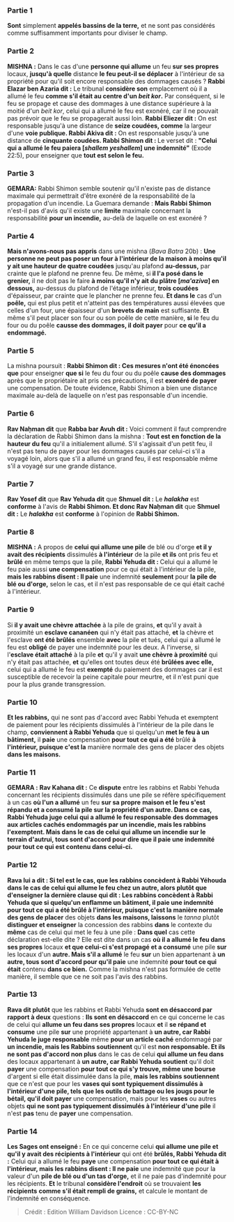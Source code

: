 
### Partie 1
<b>Sont</b> simplement <b>appelés bassins de la terre,</b> et ne sont pas considérés comme suffisamment importants pour diviser le champ.

### Partie 2
<strong>MISHNA :</strong> Dans le cas d'une <b>personne qui allume</b> un feu <b>sur ses propres</b> locaux, <b>jusqu'à quelle</b> distance <b>le feu peut-il se déplacer</b> à l'intérieur de sa propriété pour qu'il soit encore responsable des dommages causés ? <b>Rabbi Elazar ben Azaria dit :</b> Le tribunal <b>considère son</b> emplacement où il a allumé le feu <b>comme s'il était au centre d'un <i>beit kor</i>.</b> Par conséquent, si le feu se propage et cause des dommages à une distance supérieure à la moitié d'un <i>beit kor</i>, celui qui a allumé le feu est exonéré, car il ne pouvait pas prévoir que le feu se propagerait aussi loin. <b>Rabbi Eliezer dit :</b> On est responsable jusqu'à une distance de <b>seize coudées, comme</b> la largeur d'une <b>voie publique. Rabbi Akiva dit :</b> On est responsable jusqu'à une distance de <b>cinquante coudées. Rabbi Shimon dit : </b> Le verset dit : <b>"Celui qui a allumé le feu paiera [<i>shallem yeshallem</i>] une indemnité"</b> (Exode 22:5), pour enseigner que <b>tout est selon le feu.</b>

### Partie 3
<strong>GEMARA:</strong> Rabbi Shimon semble soutenir qu'il n'existe pas de distance maximale qui permettrait d'être exonéré de la responsabilité de la propagation d'un incendie. La Guemara demande : <b>Mais Rabbi Shimon</b> n'est-il pas d'avis qu'il existe une <b>limite</b> maximale concernant la responsabilité <b>pour un incendie,</b> au-delà de laquelle on est exonéré ?

### Partie 4
<b>Mais n'avons-nous pas appris</b> dans une mishna (<i>Bava Batra</i> 20b) : <b>Une personne ne peut pas poser un four à l'intérieur de la maison à moins qu'il y ait une hauteur de quatre coudées</b> jusqu'au plafond <b>au-dessus,</b> par crainte que le plafond ne prenne feu. De même, si <b>il l'a posé dans le grenier,</b> il ne doit pas le faire <b>à moins qu'il n'y ait du plâtre [<i>ma'aziva</i>] en dessous,</b> au-dessus du plafond de l'étage inférieur, <b>trois coudées</b> d'épaisseur, par crainte que le plancher ne prenne feu. <b>Et dans le</b> cas d'un <b>poêle,</b> qui est plus petit et n'atteint pas des températures aussi élevées que celles d'un four, une épaisseur d'un <b>brevets de main</b> est suffisante. <b>Et</b> même s'il peut placer son four ou son poêle de cette manière, <b>si</b> le feu du four ou du poêle <b>causse des dommages, il doit payer</b> pour <b>ce qu'il a endommagé.</b>

### Partie 5
La mishna poursuit : <b>Rabbi Shimon dit : Ces mesures n'ont été énoncées que</b> pour enseigner <b>que si</b> le feu du four ou du poêle <b>cause des dommages</b> après que le propriétaire ait pris ces précautions, il est <b>exonéré de payer</b> une compensation. De toute évidence, Rabbi Shimon a bien une distance maximale au-delà de laquelle on n'est pas responsable d'un incendie.

### Partie 6
<b>Rav Naḥman dit</b> que <b>Rabba bar Avuh dit :</b> Voici comment il faut comprendre la déclaration de Rabbi Shimon dans la mishna : <b>Tout est en fonction de la hauteur du feu</b> qu'il a initialement allumé. S'il s'agissait d'un petit feu, il n'est pas tenu de payer pour les dommages causés par celui-ci s'il a voyagé loin, alors que s'il a allumé un grand feu, il est responsable même s'il a voyagé sur une grande distance.

### Partie 7
<b>Rav Yosef dit</b> que <b>Rav Yehuda dit</b> que <b>Shmuel dit :</b> Le <b><i>halakha</i></b> est <b>conforme</b> à l'avis de <b>Rabbi Shimon. Et donc Rav Naḥman dit</b> que <b>Shmuel dit :</b> Le <b><i>halakha</i></b> est <b>conforme</b> à l'opinion de <b>Rabbi Shimon.</b>

### Partie 8
<strong>MISHNA :</strong> A propos de <b>celui qui allume une pile</b> de blé ou d'orge <b>et il y avait des récipients</b> dissimulés <b>à l'intérieur</b> de la pile <b>et ils</b> ont pris feu et <b>brûlé</b> en même temps que la pile, <b>Rabbi Yehuda dit : </b> Celui qui a allumé le feu paie aussi <b>une compensation</b> pour ce qui était à l'intérieur</b> de la pile, <b>mais les rabbins disent : Il paie</b> une indemnité <b>seulement</b> pour <b>la pile de blé ou d'orge,</b> selon le cas, et il n'est pas responsable de ce qui était caché à l'intérieur.

### Partie 9
Si <b>il y avait une chèvre attachée</b> à la pile de grains, <b>et</b> qu'il y avait à proximité un <b>esclave cananéen</b> qui n'y était pas attaché, <b>et</b> la chèvre et l'esclave <b>ont été brûlés</b> ensemble <b>avec</b> la pile et tués, celui qui a allumé le feu est <b>obligé</b> de payer une indemnité pour les deux. A l'inverse, si l'<b>esclave était attaché</b> à la pile <b>et</b> qu'il y avait <b>une chèvre à proximité</b> qui n'y était pas attachée, <b>et</b> qu'elles ont toutes deux été <b>brûlées avec elle,</b> celui qui a allumé le feu est <b>exempté</b> du paiement des dommages car il est susceptible de recevoir la peine capitale pour meurtre, et il n'est puni que pour la plus grande transgression.

### Partie 10
<b>Et les rabbins,</b> qui ne sont pas d'accord avec Rabbi Yehuda et exemptent de paiement pour les récipients dissimulés à l'intérieur de la pile dans le champ, <b>conviennent à Rabbi Yehuda</b> que si quelqu'un <b>met le feu à un bâtiment,</b> il <b>paie</b> une compensation <b>pour tout ce qui a été</b> brûlé <b>à l'intérieur, puisque c'est la</b> manière normale des gens de placer</b> des objets <b>dans les maisons.</b>

### Partie 11
<strong>GEMARA :</strong> <b>Rav Kahana dit :</b> Ce <b>dispute</b> entre les rabbins et Rabbi Yehuda concernant les récipients dissimulés dans une pile se réfère spécifiquement à un cas <b>où l'un a allumé</b> un feu <b>sur sa propre</b> <b>maison <b>et</b> le feu <b>s'est répandu et a consumé</b> la pile <b>sur la propriété</b> d'un autre. Dans ce cas, <b>Rabbi Yehuda juge</b> celui qui a allumé le feu <b>responsable des dommages</b> aux <b>articles cachés</b> endommagés par <b>un incendie, mais les rabbins l'exemptent</b>. <b>Mais dans</b> le cas de celui qui <b>allume</b> un incendie <b>sur le terrain d'autrui</b>, <b>tous sont d'accord</b> pour dire que <b>il paie</b> une indemnité pour <b>tout ce qui est</b> contenu <b>dans celui-ci.</b>

### Partie 12
<b>Rava lui a dit : Si tel est le cas,</b> que les rabbins concèdent à Rabbi Yéhouda dans le cas de celui qui allume le feu chez un autre, alors <b>plutôt que d'enseigner la dernière clause</b> qui dit : <b>Les rabbins concèdent à Rabbi Yehuda</b> que si quelqu'un <b>enflamme un bâtiment, il paie</b> une indemnité <b>pour tout</b> ce qui a été brûlé <b>à l'intérieur, puisque c'est la</b> manière normale des gens de placer</b> des objets <b>dans les maisons, laissons</b> le <i>tanna</i> plutôt <b>distinguer et enseigner</b> la concession des rabbins <b>dans</b> le contexte du <b>même</b> cas de celui qui met le feu à une pile : <b>Dans quel</b> cas cette déclaration est-elle dite ?</b> Elle est dite dans un cas <b>où il a allumé le feu dans ses propres</b> locaux <b>et que celui-ci s'est propagé et a consumé</b> une pile <b>sur</b> les locaux d'un <b>autre. Mais s'il a allumé</b> le feu <b>sur</b> un bien appartenant à <b>un autre, tous sont d'accord pour qu'il paie</b> une indemnité <b>pour tout ce qui était</b> contenu <b>dans ce bien.</b> Comme la mishna n'est pas formulée de cette manière, il semble que ce ne soit pas l'avis des rabbins.

### Partie 13
<b>Rava dit plutôt</b> que les rabbins et Rabbi Yehuda <b>sont en désaccord par rapport à deux</b> questions : <b>Ils sont en désaccord</b> en ce qui concerne le cas de celui qui <b>allume un feu dans ses propres</b> locaux <b>et</b> il <b>se répand et consume</b> une pile <b>sur</b> une propriété appartenant à <b>un autre, car Rabbi Yehuda le juge</b> <b>responsable</b> même <b>pour un article caché</b> endommagé par <b>un incendie, mais les Rabbins soutiennent</b> qu'il est <b>non responsable. Et ils ne sont pas d'accord non plus</b> dans le cas de celui <b>qui allume un feu dans</b> des locaux appartenant à <b>un autre, car Rabbi Yehuda soutient</b> qu'il doit <b>payer</b> une compensation <b>pour tout ce qui s'y trouve, même une bourse</b> d'argent si elle était dissimulée dans la pile, <b>mais les rabbins soutiennent</b> que ce n'est que pour les <b>vases qui sont typiquement dissimulés à l'intérieur d'une pile, tels que les outils de battage ou les jougs pour le bétail, qu'il doit payer</b> une compensation, mais pour les <b>vases</b> ou autres objets <b>qui ne sont pas typiquement dissimulés à l'intérieur d'une pile</b> il n'est <b>pas</b> tenu de <b>payer</b> une compensation.

### Partie 14
<b>Les Sages ont enseigné :</b> En ce qui concerne celui <b>qui allume une pile et qu'il y avait des récipients à l'intérieur</b> qui ont été <b>brûlés, Rabbi Yehuda dit :</b> Celui qui a allumé le feu <b>paye</b> une compensation <b>pour tout ce qui était à l'intérieur, mais les rabbins disent : Il ne paie</b> une indemnité que pour la valeur d'un <b>pile de blé ou d'un tas d'orge,</b> et il ne paie pas d'indemnité pour les récipients. <b>Et</b> le tribunal <b>considère l'endroit</b> où se trouvaient <b>les récipients</b> <b>comme s'il était rempli de grains,</b> et calcule le montant de l'indemnité en conséquence.

>Crédit : Edition William Davidson
>Licence : CC-BY-NC